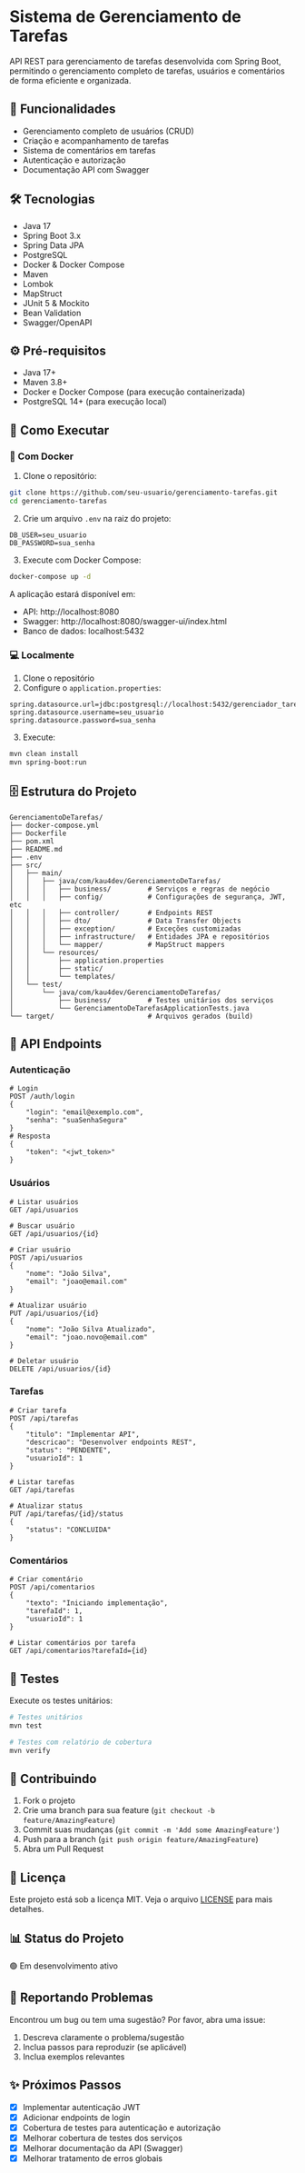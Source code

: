 # Sistema de Gerenciamento de Tarefas

API REST para gerenciamento de tarefas desenvolvida com Spring Boot, permitindo o gerenciamento completo de tarefas, usuários e comentários de forma eficiente e organizada.

## 🚀 Funcionalidades

- Gerenciamento completo de usuários (CRUD)
- Criação e acompanhamento de tarefas
- Sistema de comentários em tarefas
- Autenticação e autorização
- Documentação API com Swagger

## 🛠️ Tecnologias

- Java 17
- Spring Boot 3.x
- Spring Data JPA
- PostgreSQL
- Docker & Docker Compose
- Maven
- Lombok
- MapStruct
- JUnit 5 & Mockito
- Bean Validation
- Swagger/OpenAPI

## ⚙️ Pré-requisitos

- Java 17+
- Maven 3.8+
- Docker e Docker Compose (para execução containerizada)
- PostgreSQL 14+ (para execução local)

## 🚀 Como Executar

### 🐳 Com Docker

1. Clone o repositório:
```bash
git clone https://github.com/seu-usuario/gerenciamento-tarefas.git
cd gerenciamento-tarefas
```

2. Crie um arquivo `.env` na raiz do projeto:
```env
DB_USER=seu_usuario
DB_PASSWORD=sua_senha
```

3. Execute com Docker Compose:
```bash
docker-compose up -d
```

A aplicação estará disponível em:
- API: http://localhost:8080
- Swagger: http://localhost:8080/swagger-ui/index.html
- Banco de dados: localhost:5432

### 💻 Localmente

1. Clone o repositório
2. Configure o `application.properties`:
```properties
spring.datasource.url=jdbc:postgresql://localhost:5432/gerenciador_tarefas
spring.datasource.username=seu_usuario
spring.datasource.password=sua_senha
```

3. Execute:
```bash
mvn clean install
mvn spring-boot:run
```

## 🗄️ Estrutura do Projeto

```
GerenciamentoDeTarefas/
├── docker-compose.yml
├── Dockerfile
├── pom.xml
├── README.md
├── .env
├── src/
│   ├── main/
│   │   ├── java/com/kau4dev/GerenciamentoDeTarefas/
│   │   │   ├── business/         # Serviços e regras de negócio
│   │   │   ├── config/           # Configurações de segurança, JWT, etc
│   │   │   ├── controller/       # Endpoints REST
│   │   │   ├── dto/              # Data Transfer Objects
│   │   │   ├── exception/        # Exceções customizadas
│   │   │   ├── infrastructure/   # Entidades JPA e repositórios
│   │   │   └── mapper/           # MapStruct mappers
│   │   └── resources/
│   │       ├── application.properties
│   │       ├── static/
│   │       └── templates/
│   └── test/
│       └── java/com/kau4dev/GerenciamentoDeTarefas/
│           ├── business/         # Testes unitários dos serviços
│           └── GerenciamentoDeTarefasApplicationTests.java
└── target/                       # Arquivos gerados (build)
```

## 📌 API Endpoints

### Autenticação
```http
# Login
POST /auth/login
{
    "login": "email@exemplo.com",
    "senha": "suaSenhaSegura"
}
# Resposta
{
    "token": "<jwt_token>"
}
```

### Usuários
```http
# Listar usuários
GET /api/usuarios

# Buscar usuário
GET /api/usuarios/{id}

# Criar usuário
POST /api/usuarios
{
    "nome": "João Silva",
    "email": "joao@email.com"
}

# Atualizar usuário
PUT /api/usuarios/{id}
{
    "nome": "João Silva Atualizado",
    "email": "joao.novo@email.com"
}

# Deletar usuário
DELETE /api/usuarios/{id}
```

### Tarefas
```http
# Criar tarefa
POST /api/tarefas
{
    "titulo": "Implementar API",
    "descricao": "Desenvolver endpoints REST",
    "status": "PENDENTE",
    "usuarioId": 1
}

# Listar tarefas
GET /api/tarefas

# Atualizar status
PUT /api/tarefas/{id}/status
{
    "status": "CONCLUIDA"
}
```

### Comentários
```http
# Criar comentário
POST /api/comentarios
{
    "texto": "Iniciando implementação",
    "tarefaId": 1,
    "usuarioId": 1
}

# Listar comentários por tarefa
GET /api/comentarios?tarefaId={id}
```

## 🧪 Testes

Execute os testes unitários:
```bash
# Testes unitários
mvn test

# Testes com relatório de cobertura
mvn verify
```

## 📝 Contribuindo

1. Fork o projeto
2. Crie uma branch para sua feature (`git checkout -b feature/AmazingFeature`)
3. Commit suas mudanças (`git commit -m 'Add some AmazingFeature'`)
4. Push para a branch (`git push origin feature/AmazingFeature`)
5. Abra um Pull Request

## 📄 Licença

Este projeto está sob a licença MIT. Veja o arquivo [LICENSE](LICENSE) para mais detalhes.

## 📊 Status do Projeto

🟢 Em desenvolvimento ativo

## 🐛 Reportando Problemas

Encontrou um bug ou tem uma sugestão? Por favor, abra uma issue:
1. Descreva claramente o problema/sugestão
2. Inclua passos para reproduzir (se aplicável)
3. Inclua exemplos relevantes

## ✨ Próximos Passos

- [x] Implementar autenticação JWT
- [x] Adicionar endpoints de login
- [x] Cobertura de testes para autenticação e autorização
- [x] Melhorar cobertura de testes dos serviços
- [x] Melhorar documentação da API (Swagger)
- [X] Melhorar tratamento de erros globais
